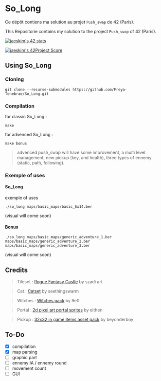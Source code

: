 # So_Long

Ce dépôt contiens ma solution au projet `Push_swap` de 42 (Paris).

This Repositorie contains my solution to the project `Push_swap` of 42 (Paris).

[![jaeskim's 42 stats](https://badge42.herokuapp.com/api/stats/cmaginot?cursus=42cursus&privacyName=true)](https://github.com/JaeSeoKim/badge42)

[![jaeskim's 42Project Score](https://badge42.herokuapp.com/api/project/cmaginot/so_long)](https://github.com/JaeSeoKim/badge42)

## Using So_Long

### Cloning

```shell
git clone --recurse-submodules https://github.com/Freya-Tenebrae/So_Long.git
```

### Compilation

for classic So_Long :
```shell
make
```
for advenced So_Long :
```shell
make bonus
```

> advenced push_swap will have some improvement, a multi level management, new pickup (key, and health), three types of ennemy (static, path, following).

### Exemple of uses

#### So_Long

exemple of uses

```shell
./so_long maps/basic_maps/basic_6x14.ber
```

(visual will come soon)

#### Bonus

```shell
./so_long maps/basic_maps/generic_adventure_1.ber maps/basic_maps/generic_adventure_2.ber maps/basic_maps/generic_adventure_3.ber
```

(visual will come soon)

## Credits

>Tileset	: [Rogue Fantasy Castle](https://szadiart.itch.io/rogue-fantasy-castle)  by szadi art

>Cat		: [Catset](https://seethingswarm.itch.io/catset)  by seethingswarm

>Witches	: [Witches pack](https://9e0.itch.io/witches-pack)  by 9e0

>Portal	: [2d pixel art portal sprites](https://elthen.itch.io/2d-pixel-art-portal-sprites)  by elthen

>Pickup	: [32x32 in game items asset pack](https://beyonderboy.itch.io/32x32-in-game-items-asset-pack)  by beyonderboy

## To-Do

- [x] compilation
- [x] map parsing
- [ ] graphic part
- [ ] ennemy IA / ennemy round
- [ ] movement count
- [ ] GUI
